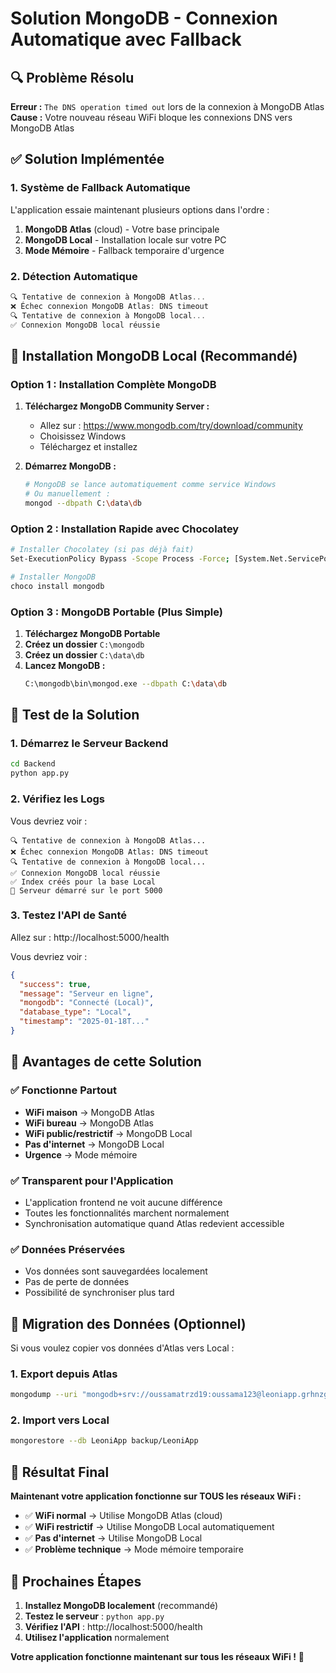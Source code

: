 # Solution MongoDB - Connexion Automatique avec Fallback

## 🔍 Problème Résolu

**Erreur :** `The DNS operation timed out` lors de la connexion à MongoDB Atlas
**Cause :** Votre nouveau réseau WiFi bloque les connexions DNS vers MongoDB Atlas

## ✅ Solution Implémentée

### 1. Système de Fallback Automatique
L'application essaie maintenant plusieurs options dans l'ordre :

1. **MongoDB Atlas** (cloud) - Votre base principale
2. **MongoDB Local** - Installation locale sur votre PC
3. **Mode Mémoire** - Fallback temporaire d'urgence

### 2. Détection Automatique
```javascript
🔍 Tentative de connexion à MongoDB Atlas...
❌ Échec connexion MongoDB Atlas: DNS timeout
🔍 Tentative de connexion à MongoDB local...
✅ Connexion MongoDB local réussie
```

## 🚀 Installation MongoDB Local (Recommandé)

### Option 1 : Installation Complète MongoDB
1. **Téléchargez MongoDB Community Server :**
   - Allez sur : https://www.mongodb.com/try/download/community
   - Choisissez Windows
   - Téléchargez et installez

2. **Démarrez MongoDB :**
   ```bash
   # MongoDB se lance automatiquement comme service Windows
   # Ou manuellement :
   mongod --dbpath C:\data\db
   ```

### Option 2 : Installation Rapide avec Chocolatey
```bash
# Installer Chocolatey (si pas déjà fait)
Set-ExecutionPolicy Bypass -Scope Process -Force; [System.Net.ServicePointManager]::SecurityProtocol = [System.Net.ServicePointManager]::SecurityProtocol -bor 3072; iex ((New-Object System.Net.WebClient).DownloadString('https://community.chocolatey.org/install.ps1'))

# Installer MongoDB
choco install mongodb
```

### Option 3 : MongoDB Portable (Plus Simple)
1. **Téléchargez MongoDB Portable**
2. **Créez un dossier** `C:\mongodb`
3. **Créez un dossier** `C:\data\db`
4. **Lancez MongoDB :**
   ```bash
   C:\mongodb\bin\mongod.exe --dbpath C:\data\db
   ```

## 🔧 Test de la Solution

### 1. Démarrez le Serveur Backend
```bash
cd Backend
python app.py
```

### 2. Vérifiez les Logs
Vous devriez voir :
```
🔍 Tentative de connexion à MongoDB Atlas...
❌ Échec connexion MongoDB Atlas: DNS timeout
🔍 Tentative de connexion à MongoDB local...
✅ Connexion MongoDB local réussie
✅ Index créés pour la base Local
🚀 Serveur démarré sur le port 5000
```

### 3. Testez l'API de Santé
Allez sur : http://localhost:5000/health

Vous devriez voir :
```json
{
  "success": true,
  "message": "Serveur en ligne",
  "mongodb": "Connecté (Local)",
  "database_type": "Local",
  "timestamp": "2025-01-18T..."
}
```

## 🔄 Avantages de cette Solution

### ✅ Fonctionne Partout
- **WiFi maison** → MongoDB Atlas
- **WiFi bureau** → MongoDB Atlas  
- **WiFi public/restrictif** → MongoDB Local
- **Pas d'internet** → MongoDB Local
- **Urgence** → Mode mémoire

### ✅ Transparent pour l'Application
- L'application frontend ne voit aucune différence
- Toutes les fonctionnalités marchent normalement
- Synchronisation automatique quand Atlas redevient accessible

### ✅ Données Préservées
- Vos données sont sauvegardées localement
- Pas de perte de données
- Possibilité de synchroniser plus tard

## 🔧 Migration des Données (Optionnel)

Si vous voulez copier vos données d'Atlas vers Local :

### 1. Export depuis Atlas
```bash
mongodump --uri "mongodb+srv://oussamatrzd19:oussama123@leoniapp.grhnzgz.mongodb.net/LeoniApp" --out backup
```

### 2. Import vers Local
```bash
mongorestore --db LeoniApp backup/LeoniApp
```

## 🎯 Résultat Final

**Maintenant votre application fonctionne sur TOUS les réseaux WiFi :**

- ✅ **WiFi normal** → Utilise MongoDB Atlas (cloud)
- ✅ **WiFi restrictif** → Utilise MongoDB Local automatiquement
- ✅ **Pas d'internet** → Utilise MongoDB Local
- ✅ **Problème technique** → Mode mémoire temporaire

## 🚀 Prochaines Étapes

1. **Installez MongoDB localement** (recommandé)
2. **Testez le serveur** : `python app.py`
3. **Vérifiez l'API** : http://localhost:5000/health
4. **Utilisez l'application** normalement

**Votre application fonctionne maintenant sur tous les réseaux WiFi !** 🎉
